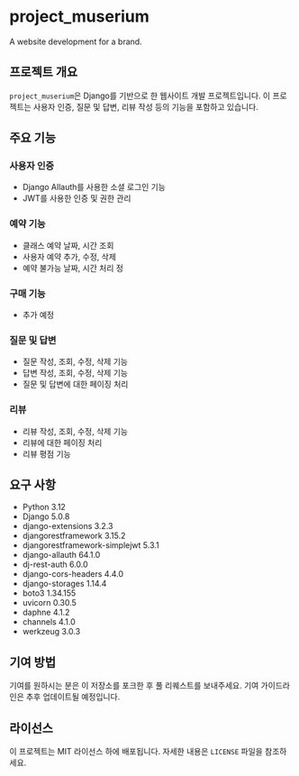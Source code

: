 # project_muserium

A website development for a brand.

## 프로젝트 개요

`project_muserium`은 Django를 기반으로 한 웹사이트 개발 프로젝트입니다. 이 프로젝트는 사용자 인증, 질문 및 답변, 리뷰 작성 등의 기능을 포함하고 있습니다.

## 주요 기능

### 사용자 인증

- Django Allauth를 사용한 소셜 로그인 기능
- JWT를 사용한 인증 및 권한 관리

### 예약 기능
- 클래스 예약 날짜, 시간 조회
- 사용자 예약 추가, 수정, 삭제
- 예약 불가능 날짜, 시간 처리
정
### 구매 기능
- 추가 예정

### 질문 및 답변

- 질문 작성, 조회, 수정, 삭제 기능
- 답변 작성, 조회, 수정, 삭제 기능
- 질문 및 답변에 대한 페이징 처리

### 리뷰

- 리뷰 작성, 조회, 수정, 삭제 기능
- 리뷰에 대한 페이징 처리
- 리뷰 평점 기능

## 요구 사항

- Python 3.12
- Django 5.0.8
- django-extensions 3.2.3
- djangorestframework 3.15.2
- djangorestframework-simplejwt 5.3.1
- django-allauth 64.1.0
- dj-rest-auth 6.0.0
- django-cors-headers 4.4.0
- django-storages 1.14.4
- boto3 1.34.155
- uvicorn 0.30.5
- daphne 4.1.2
- channels 4.1.0
- werkzeug 3.0.3


## 기여 방법

기여를 원하시는 분은 이 저장소를 포크한 후 풀 리퀘스트를 보내주세요. 기여 가이드라인은 추후 업데이트될 예정입니다.

## 라이선스

이 프로젝트는 MIT 라이선스 하에 배포됩니다. 자세한 내용은 `LICENSE` 파일을 참조하세요.